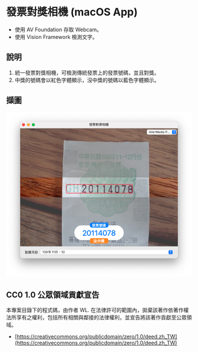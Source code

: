 # 發票對獎相機 (macOS App)

- 使用 AV Foundation 存取 Webcam。
- 使用 Vision Framework 檢測文字。


## 說明

1. 統一發票對獎相機，可檢測傳統發票上的發票號碼，並且對獎。
2. 中獎的號碼會以紅色字體顯示，沒中獎的號碼以藍色字體顯示。


## 擷圖

![screenshot](imgs/01.png)


## CC0 1.0 公眾領域貢獻宣告

本專案目錄下的程式碼，由作者 WL. 在法律許可的範圍內，拋棄該著作依著作權法所享有之權利，包括所有相關與鄰接的法律權利，並宣告將該著作貢獻至公眾領域。

- [https://creativecommons.org/publicdomain/zero/1.0/deed.zh_TW](https://creativecommons.org/publicdomain/zero/1.0/deed.zh_TW)


